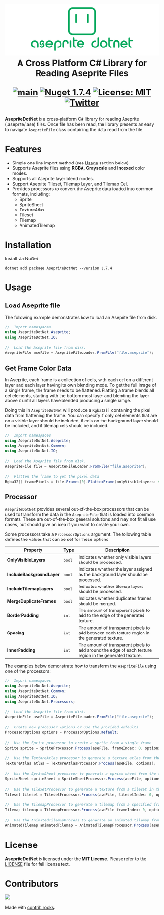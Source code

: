 <h1 align="center">
<img src="https://raw.githubusercontent.com/AristurtleDev/AsepriteDotNet/main/.images/banner.png" alt="AsepriteDotNet Logo">
<br/>
A Cross Platform C# Library for Reading Aseprite Files

[![main](https://github.com/AristurtleDev/AsepriteDotNet/actions/workflows/main.yml/badge.svg)](https://github.com/AristurtleDev/AsepriteDotNet/actions/workflows/main.yml)
[![Nuget 1.7.4](https://img.shields.io/nuget/v/AsepriteDotNet?color=blue&style=flat-square)](https://www.nuget.org/packages/AsepriteDotNet/1.7.4)
[![License: MIT](https://img.shields.io/badge/📃%20license-MIT-blue?style=flat)](LICENSE)
[![Twitter](https://img.shields.io/badge/%20-Share%20On%20Twitter-555?style=flat&logo=twitter)](https://twitter.com/intent/tweet?text=AsepriteDotNet%20by%20%40aristurtledev%0A%0AA%20new%20cross-platform%20library%20in%20C%23%20for%20reading%20Aseprite%20.ase%2F.aseprite%20files.%20https%3A%2F%2Fgithub.com%2FAristurtleDev%2FAsepriteDotNet%0A%0A%23aseprite%20%23dotnet%20%23csharp%20%23oss%0A)
</h1>

**AsepriteDotNet** is a cross-platform C# library for reading Aseprite (.aseprite/.ase) files.  Once file has been read, the library presents an easy to navigate `AsepriteFile` class containing the data read from the file.

# Features
* Simple one line import method (see [Usage](#usage) section below)
* Supports Aseprite files using **RGBA**, **Grayscale** and **Indexed** color modes.
* Supports all Aseprite layer blend modes.
* Support Aseprite Tileset, Tilemap Layer, and Tilemap Cel.
* Provides processors to convert the Aseprite data loaded into common formats, including:
    * Sprite
    * SpriteSheet
    * TextureAtlas
    * Tileset
    * Tilemap
    * AnimatedTilemap

# Installation
Install via NuGet
```
dotnet add package AsepriteDotNet --version 1.7.4
```

# Usage
## Load Aseprite file
The following example demonstrates how to load an Aseprite file from disk.

```csharp
//  Import namespaces
using AsepriteDotNet.Aseprite;
using AsepriteDotNet.IO;

//  Load the Aseprite file from disk.
AsepriteFile aseFile = AsepriteFileLoader.FromFile("file.aseprite");
```

## Get Frame Color Data
In Aseprite, each frame is a collection of cels, with each cel on a different layer and each layer having its own blending mode.  To get the full image of a single frame, the frame needs to be flattened.  Flatting a frame blends all cel elements, starting with the bottom most layer and blending the layer above it until all layers have blended producing a single iamge.

Doing this in `AsepriteDotNet` will produce a `Rgba32[]` containing the pixel data from flattening the frame. You can specify if only cel elements that are on a visible layer should be included, if cels on the background layer should be included, and if tilemap cels should be included.

```csharp
//  Import namespaces
using AsepriteDotNet.Aseprite;
using AsepriteDotNet.Common;
using AsepriteDotNet.IO;

//  Load the Aseprite file from disk.
AsepriteFile file = AsepriteFileLoader.FromFile("file.aseprite");

//  Flatten the frame to get the pixel data
Rgba32[] framePixels = file.Frames[0].FlattenFrame(onlyVisibleLayers: true, includeBackgroundLayer: false, includeTilemapCels: false);
```

## Processor
`AsepriteDotNet` provides several out-of-the-box processors that can be used to transform the data in the `AsepriteFile` that is loaded into common formats.  These are out-of-the-box general solutions and may not fit all use cases, but should give an idea if you want to create your own.

Some processors take a `ProcessorOptions` argument.  The following table defines the values that can be set for these options

| Property | Type | Description |
| --- | --- | --- |
| **OnlyVisibleLayers** | `bool` | Indicates whether only visible layers should be processed. |
| **IncludeBackgroundLayer** | `bool` | Indicates whether the layer assigned as the background layer should be processed. |
| **IncludeTilemapLayers** | `bool` | Indicates whether tilemap layers should be processed. |
| **MergeDuplicateFrames** | `bool` | Indicates whether duplicates frames should be merged. |
| **BorderPadding** | `int` | The amount of transparent pixels to add to the edge of the generated texture. |
| **Spacing** | `int` | The amount of transparent pixels to add between each texture region in the generated texture. |
| **InnerPadding** | `int` | The amount of transparent pixels to add around the edge of each texture region in the generated texture. |

The examples below demonstrate how to transform the `AsepriteFile` using one of the processors:

```cs
//  Import namespaces
using AsepriteDotNet.Aseprite;
using AsepriteDotNet.Common;
using AsepriteDotNet.IO;
using AsepriteDotNet.Processors;

//  Load the Aseprite file from disk.
AsepriteFile aseFile = AsepriteFileLoader.FromFile("file.aseprite");

//  Create new processor options or use the provided defaults
ProcessorOptions options = ProcessorOptions.Default;

//  Use the Sprite processor to create a sprite from a single frame
Sprite sprite = SpriteProcessor.Process(aseFile, frameIndex: 0, options);

//  Use the TextureAtlas processor to generate a texture atlas from the Aseprite file.  A TextureAtlas generates a packed texture with all frames and TextureRegion data describing the bounds of each frame in the source texture
TextureAtlas atlas = TextureAtlasProcessor.Process(aseFile, options);

//  Use the SpriteSheet processor to generate a sprite sheet from the Aseprite file.  A SpriteSheet contains a TextureAtlas as well as AnimationTags which define the animations created from tags in Aseprite.
SpriteSheet spriteSheet = SpriteSheetProcessor.Process(aseFile, options);

//  Use the TileSetProcessor to generate a texture from a tileset in the Aseprite file
Tileset tileset = TilesetProcessor.Process(aseFile, tilesetIndex: 0, options);

//  Use the TilemapProcessor to generate a tilemap from a specified frame in the Aseprite file
Tilemap tilemap = TilemapProcessor.Process(aseFile frameIndex: 0, options);

//  Use the AnimatedTilemapProcess to generate an animated tilemap from the Aseprite file
AnimatedTilemap animatedTilemap = AnimatedTilemapProcessor.Process(aseFile, options);
```

# License
**AsepriteDotNet** is licensed under the **MIT License**.  Please refer to the [LICENSE](LICENSE) file for full license text.

# Contributors
<a href="https://github.com/aristurtledev/asepritedotnet/graphs/contributors">
  <img src="https://contrib.rocks/image?repo=aristurtledev/asepritedotnet" />
</a>

Made with [contrib.rocks](https://contrib.rocks).

